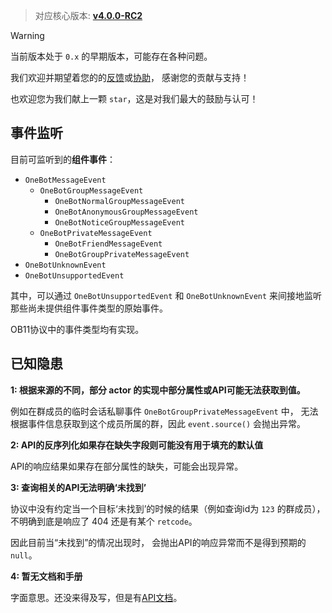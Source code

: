 > 对应核心版本: [**v4.0.0-RC2**](https://github.com/simple-robot/simpler-robot/releases/tag/v4.0.0-RC2)

> [!warning]
> 当前版本处于 `0.x` 的早期版本，可能存在各种问题。

我们欢迎并期望着您的的[反馈](https://github.com/simple-robot/simbot-component-onebot/issues)或[协助](https://github.com/simple-robot/simbot-component-onebot/pulls)，
感谢您的贡献与支持！

也欢迎您为我们献上一颗 `star`，这是对我们最大的鼓励与认可！

## 事件监听

目前可监听到的**组件事件**：

- `OneBotMessageEvent`
    - `OneBotGroupMessageEvent`
        - `OneBotNormalGroupMessageEvent`
        - `OneBotAnonymousGroupMessageEvent`
        - `OneBotNoticeGroupMessageEvent`
    - `OneBotPrivateMessageEvent`
        - `OneBotFriendMessageEvent`
        - `OneBotGroupPrivateMessageEvent`
- `OneBotUnknownEvent`
- `OneBotUnsupportedEvent`

其中，可以通过 `OneBotUnsupportedEvent` 和 `OneBotUnknownEvent`
来间接地监听那些尚未提供组件事件类型的原始事件。

OB11协议中的事件类型均有实现。

## 已知隐患

**1: 根据来源的不同，部分 actor 的实现中部分属性或API可能无法获取到值。**

例如在群成员的临时会话私聊事件 `OneBotGroupPrivateMessageEvent` 中，
无法根据事件信息获取到这个成员所属的群，因此 `event.source()` 会抛出异常。

**2: API的反序列化如果存在缺失字段则可能没有用于填充的默认值**

API的响应结果如果存在部分属性的缺失，可能会出现异常。

**3: 查询相关的API无法明确‘未找到’**

协议中没有约定当一个目标‘未找到’的时候的结果（例如查询id为 `123` 的群成员），
不明确到底是响应了 404 还是有某个 `retcode`。

因此目前当“未找到”的情况出现时，
会抛出API的响应异常而不是得到预期的 `null`。

**4: 暂无文档和手册**

字面意思。还没来得及写，但是有[API文档](https://docs.simbot.forte.love)。
